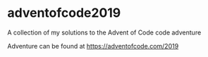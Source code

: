 # adventofcode2019
A collection of my solutions to the Advent of Code code adventure

Adventure can be found at https://adventofcode.com/2019
